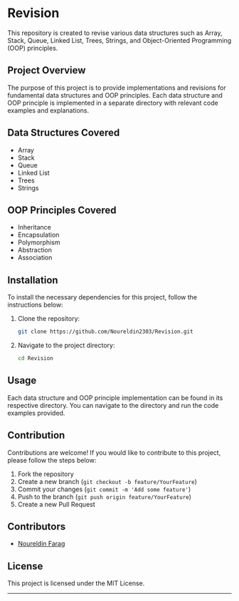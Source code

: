 # Revision

This repository is created to revise various data structures such as Array, Stack, Queue, Linked List, Trees, Strings, and Object-Oriented Programming (OOP) principles.

## Project Overview

The purpose of this project is to provide implementations and revisions for fundamental data structures and OOP principles. Each data structure and OOP principle is implemented in a separate directory with relevant code examples and explanations.

## Data Structures Covered

- Array
- Stack
- Queue
- Linked List
- Trees
- Strings

## OOP Principles Covered
- Inheritance
- Encapsulation
- Polymorphism
- Abstraction
- Association

## Installation

To install the necessary dependencies for this project, follow the instructions below:

1. Clone the repository:
   ```sh
   git clone https://github.com/Noureldin2303/Revision.git
   ```
2. Navigate to the project directory:
   ```sh
   cd Revision
   ```

## Usage

Each data structure and OOP principle implementation can be found in its respective directory. You can navigate to the directory and run the code examples provided.

## Contribution

Contributions are welcome! If you would like to contribute to this project, please follow the steps below:

1. Fork the repository
2. Create a new branch (`git checkout -b feature/YourFeature`)
3. Commit your changes (`git commit -m 'Add some feature'`)
4. Push to the branch (`git push origin feature/YourFeature`)
5. Create a new Pull Request

## Contributors

- [Noureldin Farag](https://github.com/Noureldin2303)

## License

This project is licensed under the MIT License.

---

